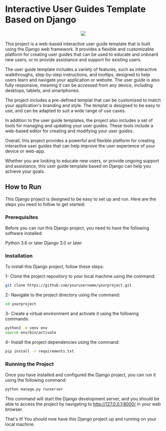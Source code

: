 # Interactive User Guides Template Based on Django

<div align="center">
<img src="https://img.shields.io/badge/Django-092E20?style=for-the-badge&logo=django&logoColor=white" target="_blank" /></div>
</br>
This project is a web-based interactive user guide template that is built using the Django web framework. It provides a flexible and customizable platform for creating user guides that can be used to educate and onboard new users, or to provide assistance and support for existing users.

The user guide template includes a variety of features, such as interactive walkthroughs, step-by-step instructions, and tooltips, designed to help users learn and navigate your application or website. The user guide is also fully responsive, meaning it can be accessed from any device, including desktops, tablets, and smartphones.

The project includes a pre-defined templat that can be customized to match your application's branding and style. The templat is designed to be easy to use, and can be adapted to suit a wide range of use cases.

In addition to the user guide templates, the project also includes a set of tools for managing and updating your user guides. These tools include a web-based editor for creating and modifying your user guides.

Overall, this project provides a powerful and flexible platform for creating interactive user guides that can help improve the user experience of your device or web-app. 

Whether you are looking to educate new users, or provide ongoing support and assistance, this user guide template based on Django can help you achieve your goals.



## How to Run

This Django project is designed to be easy to set up and run. Here are the steps you need to follow to get started:

### Prerequisites
Before you can run this Django project, you need to have the following software installed:

Python 3.6 or later
Django 3.0 or later

### Installation

To install this Django project, follow these steps:

1- Clone the project repository to your local machine using the command:
```sh
git clone https://github.com/yourusername/yourproject.git
```
2- Navigate to the project directory using the command:
```sh
cd yourproject
```
3- Create a virtual environment and activate it using the following commands:
```sh
python3 -m venv env
source env/bin/activate
```
4- Install the project dependencies using the command:
```sh
pip install -r requirements.txt
```
### Running the Project

Once you have installed and configured the Django project, you can run it using the following command:
```sh
python manage.py runserver
```

This command will start the Django development server, and you should be able to access the project by navigating to http://127.0.0.1:8000/ in your web browser.

That's it! You should now have this Django project up and running on your local machine.


